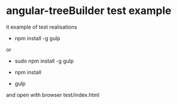 angular-treeBuilder test example
===================

it example of test realisations 

- npm install -g gulp

or 

- sudo npm install -g gulp

- npm install

- gulp

and open with browser test/index.html
